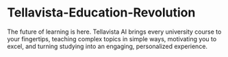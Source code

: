 # Tellavista-Education-Revolution
The future of learning is here. Tellavista AI brings every university course to your fingertips, teaching complex topics in simple ways, motivating you to excel, and turning studying into an engaging, personalized experience.
